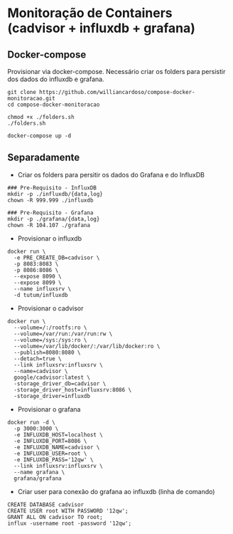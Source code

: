 # Monitoração de Containers (cadvisor + influxdb + grafana)

## Docker-compose
Provisionar via docker-compose.
Necessário criar os folders para persistir dos dados do influxdb e grafana.

```
git clone https://github.com/williancardoso/compose-docker-monitoracao.git
cd compose-docker-monitoracao

chmod +x ./folders.sh
./folders.sh

docker-compose up -d
```

## Separadamente
- Criar os folders para persitir os dados do Grafana e do InfluxDB
```
### Pre-Requisito - InfluxDB
mkdir -p ./influxdb/{data,log}
chown -R 999.999 ./influxdb

### Pre-Requisito - Grafana
mkdir -p ./grafana/{data,log}
chown -R 104.107 ./grafana
```
- Provisionar o influxdb
```
docker run \
  -e PRE_CREATE_DB=cadvisor \
  -p 8083:8083 \
  -p 8086:8086 \
  --expose 8090 \
  --expose 8099 \
  --name influxsrv \
  -d tutum/influxdb
```
- Provisionar o cadvisor
```
docker run \
  --volume=/:/rootfs:ro \
  --volume=/var/run:/var/run:rw \
  --volume=/sys:/sys:ro \
  --volume=/var/lib/docker/:/var/lib/docker:ro \
  --publish=8080:8080 \
  --detach=true \
  --link influxsrv:influxsrv \
  --name=cadvisor \
  google/cadvisor:latest \
  -storage_driver_db=cadvisor \
  -storage_driver_host=influxsrv:8086 \
  -storage_driver=influxdb
```
- Provisionar o grafana
```
docker run -d \
  -p 3000:3000 \
  -e INFLUXDB_HOST=localhost \
  -e INFLUXDB_PORT=8086 \
  -e INFLUXDB_NAME=cadvisor \
  -e INFLUXDB_USER=root \
  -e INFLUXDB_PASS='12qw' \
  --link influxsrv:influxsrv \
  --name grafana \
  grafana/grafana
  ```
- Criar user para conexão do grafana ao influxdb (linha de comando)
```
CREATE DATABASE cadvisor
CREATE USER root WITH PASSWORD '12qw';
GRANT ALL ON cadvisor TO root;
influx -username root -password '12qw';
```
